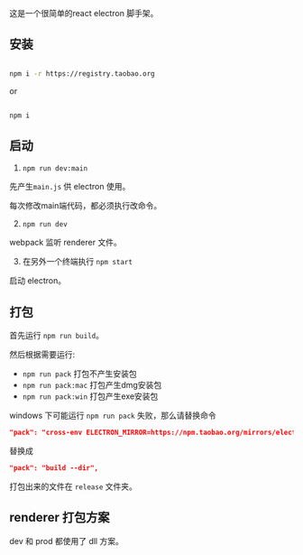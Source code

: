 这是一个很简单的react electron 脚手架。

## 安装

```bash

npm i -r https://registry.taobao.org
``` 

or 

```bash

npm i
``` 

## 启动

1. `npm run dev:main`

先产生`main.js` 供 electron 使用。

每次修改main端代码，都必须执行改命令。


2. `npm run dev`

webpack 监听 renderer 文件。

3. 在另外一个终端执行 `npm start`

启动 electron。

## 打包

首先运行 `npm run build`。

然后根据需要运行:

* `npm run pack` 打包不产生安装包
* `npm run pack:mac` 打包产生dmg安装包
* `npm run pack:win` 打包产生exe安装包

windows 下可能运行 `npm run pack` 失败，那么请替换命令

```json
"pack": "cross-env ELECTRON_MIRROR=https://npm.taobao.org/mirrors/electron/ build --dir",
```

替换成

```json
"pack": "build --dir",
```

打包出来的文件在 `release` 文件夹。

## renderer 打包方案

dev 和 prod 都使用了 dll 方案。

